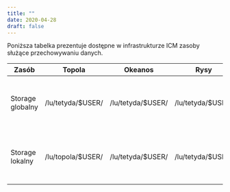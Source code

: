 ```yaml
---
title: ""
date: 2020-04-28
draft: false
---
```


Poniższa tabelka prezentuje dostępne w infrastrukturze ICM zasoby służące przechowywaniu danych.

| Zasób             | Topola             | Okeanos            | Rysy              | Uwagi                                                                |
|------------------ |--------------------| -------------------| ----------------- |--------------------------------------------------------------------- |
| Storage globalny  | /lu/tetyda/$USER/  | /lu/tetyda/$USER/  | /lu/tetyda/$USER/ | katalog widoczny z węzłów dostępowych (do wymiany danych)            |
| Storage lokalny  | /lu/topola/$USER/  | /lu/tetyda/$USER/  | /lu/tetyda/$USER/ | katalog widoczny z węzłów dostępowych i obliczeniowych (do obliczeń) |


<!--
| Zasób                  | widoczny na     | pod ścieżką       | quota      | limit plików   | backup  |
|----------------------- |-----------------| ----------------- | ---------- |--------------- |---------|
| Lokalny                | topola          |  /icm/home        | 100 GB     | 140 000        | nie     |
| Współdzielony wymiany  | okeanos, topola |  /icm/tmp         | 1 000 GB   | 300 000        | nie     |
| Lokalny tymczasowy     | topola          |  /lu/topola/temp  | -          |                | nie     |
| Lokalny                | okeanos, topola |  /lu/tetyda/home  | -          |                | nie     |
| Lokalny                | rysy            |  /home            | 200 GB     |                | nie     |
 -->
 
<!-- !!! warning
   Nie wolno wykorzystywać katalogu domowego do intensywnego zapisu i odczytu plików tymczasowych generowanych w trakcie obliczeń, o ile informacje widoczne podczas logowania nie mówią inaczej.
   Do tego celu na każdym systemie obliczeniowym przeznaczone są katalogi tymczasowe. -->
